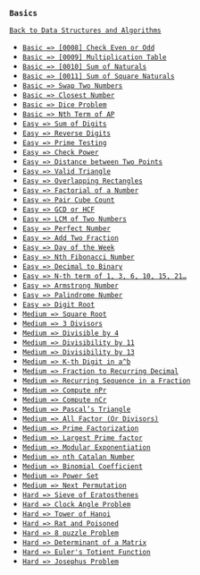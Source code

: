 ### `Basics`

[`Back to Data Structures and Algorithms`](../readme.md)

* [`Basic => [0008] Check Even or Odd`](problems/0008-check-even-or-odd.md)
* [`Basic => [0009] Multiplication Table`](problems/0009-multiplication-table.md)
* [`Basic => [0010] Sum of Naturals`](problems/0010-find-sum.md)
* [`Basic => [0011] Sum of Square Naturals`](problems/0011-sum-of-squares-of-first-n-natural-numbers.md)
* [`Basic => Swap Two Numbers`]()
* [`Basic => Closest Number`]()
* [`Basic => Dice Problem`]()
* [`Basic => Nth Term of AP`]()
* [`Easy => Sum of Digits`]()
* [`Easy => Reverse Digits`]()
* [`Easy => Prime Testing`]()
* [`Easy => Check Power`]()
* [`Easy => Distance between Two Points`]()
* [`Easy => Valid Triangle`]()
* [`Easy => Overlapping Rectangles`]()
* [`Easy => Factorial of a Number`]()
* [`Easy => Pair Cube Count`]()
* [`Easy => GCD or HCF`]()
* [`Easy => LCM of Two Numbers`]()
* [`Easy => Perfect Number`]()
* [`Easy => Add Two Fraction`]()
* [`Easy => Day of the Week`]()
* [`Easy => Nth Fibonacci Number`]()
* [`Easy => Decimal to Binary`]()
* [`Easy => N-th term of 1, 3, 6, 10, 15, 21…`]()
* [`Easy => Armstrong Number`]()
* [`Easy => Palindrome Number`]()
* [`Easy => Digit Root`]()
* [`Medium => Square Root`]()
* [`Medium => 3 Divisors`]()
* [`Medium => Divisible by 4`]()
* [`Medium => Divisibility by 11`]()
* [`Medium => Divisibility by 13`]()
* [`Medium => K-th Digit in a^b`]()
* [`Medium => Fraction to Recurring Decimal`]()
* [`Medium => Recurring Sequence in a Fraction`]()
* [`Medium => Compute nPr`]()
* [`Medium => Compute nCr`]()
* [`Medium => Pascal’s Triangle`]()
* [`Medium => All Factor (Or Divisors)`]()
* [`Medium => Prime Factorization`]()
* [`Medium => Largest Prime factor`]()
* [`Medium => Modular Exponentiation`]()
* [`Medium => nth Catalan Number`]()
* [`Medium => Binomial Coefficient`]()
* [`Medium => Power Set`]()
* [`Medium => Next Permutation`]()
* [`Hard => Sieve of Eratosthenes`]()
* [`Hard => Clock Angle Problem`]()
* [`Hard => Tower of Hanoi`]()
* [`Hard => Rat and Poisoned`]()
* [`Hard => 8 puzzle Problem`]()
* [`Hard => Determinant of a Matrix`]()
* [`Hard => Euler's Totient Function`]()
* [`Hard => Josephus Problem`]()
